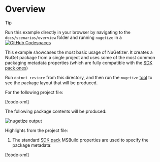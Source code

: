 # Overview

> [!TIP]
> Run this example directly in your browser by navigating to the 
> `docs/scenarios/overview` folder and running `nugetize` in a 
> [![GitHub Codespaces](https://img.shields.io/badge/-GitHub%20codespace-black?logo=github)](https://github.com/codespaces/new?hide_repo_select=true&ref=docs&repo=297430130&machine=basicLinux32gb&devcontainer_path=.devcontainer%2Fdevcontainer.json)

This example showcases the most basic usage of NuGetizer. 
It creates a NuGet package from a single project and uses some of the 
most common packaging metadata properties (which are fully compatible 
with the [SDK pack ones](https://learn.microsoft.com/en-us/nuget/reference/msbuild-targets#pack-target))

Run `dotnet restore` from this directory, and then run the `nugetize` 
[tool](https://nuget.org/packages/dotnet-nugetizer) to see the package 
layout that will be produced.

For the following project file:

[!code-xml[](Quickstart.csproj)]

The following package contents will be produced:

![nugetize output](~/img/scenarios/overview/quickstart.png)


Highlights from the project file:

1. The standard [SDK pack](https://learn.microsoft.com/en-us/nuget/reference/msbuild-targets#pack-target) 
   MSBuild properties are used to specify the package metadata:

[!code-xml[](Quickstart.csproj#L8-L9)]




